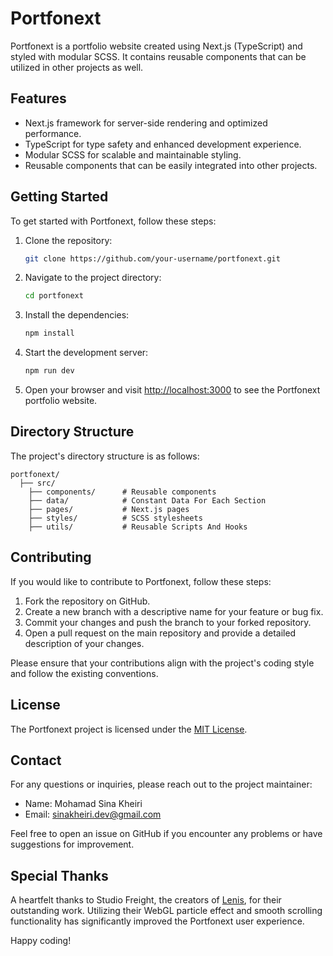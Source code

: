 # Portfonext

Portfonext is a portfolio website created using Next.js (TypeScript) and styled with modular SCSS. It contains reusable components that can be utilized in other projects as well.

## Features

- Next.js framework for server-side rendering and optimized performance.
- TypeScript for type safety and enhanced development experience.
- Modular SCSS for scalable and maintainable styling.
- Reusable components that can be easily integrated into other projects.

## Getting Started

To get started with Portfonext, follow these steps:

1. Clone the repository:

   ```bash
   git clone https://github.com/your-username/portfonext.git
   ```

2. Navigate to the project directory:

   ```bash
   cd portfonext
   ```

3. Install the dependencies:

   ```bash
   npm install
   ```

4. Start the development server:

   ```bash
   npm run dev
   ```

5. Open your browser and visit [http://localhost:3000](http://localhost:3000) to see the Portfonext portfolio website.

## Directory Structure

The project's directory structure is as follows:

```
portfonext/
  ├── src/
    ├── components/      # Reusable components
    ├── data/            # Constant Data For Each Section
    ├── pages/           # Next.js pages
    ├── styles/          # SCSS stylesheets
    ├── utils/           # Reusable Scripts And Hooks
```

## Contributing

If you would like to contribute to Portfonext, follow these steps:

1. Fork the repository on GitHub.
2. Create a new branch with a descriptive name for your feature or bug fix.
3. Commit your changes and push the branch to your forked repository.
4. Open a pull request on the main repository and provide a detailed description of your changes.

Please ensure that your contributions align with the project's coding style and follow the existing conventions.

## License

The Portfonext project is licensed under the [MIT License](LICENSE).

## Contact

For any questions or inquiries, please reach out to the project maintainer:

- Name: Mohamad Sina Kheiri
- Email: sinakheiri.dev@gmail.com

Feel free to open an issue on GitHub if you encounter any problems or have suggestions for improvement.

## Special Thanks

A heartfelt thanks to Studio Freight, the creators of [Lenis](https://lenis.darkroom.engineering/), for their outstanding work. Utilizing their WebGL particle effect and smooth scrolling functionality has significantly improved the Portfonext user experience.

Happy coding!
